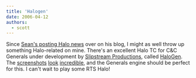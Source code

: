 ```yaml
---
title: 'Halogen'
date: 2006-04-12
authors:
  - scott
---
```


Since [Sean's posting Halo news](http://nyarlo.net/boggle/2006/04/10/orion/) over on his blog, I might as well throw up something Halo-related on mine. There's an excellent Halo TC for C&C Generals under development by [Slipstream Productions](http://slipstreamproductions.net/), called [HaloGen](http://halogen.slipstreamproductions.net/). The [screenshots](http://halogen.slipstreamproductions.net/post_images/scorpioncharge.jpg) [look](http://halogen.slipstreamproductions.net/post_images/firefight.jpg) [incredible](http://halogen.slipstreamproductions.net/post_images/chaoticbattle.jpg), and the Generals engine should be perfect for this. I can't wait to play some RTS Halo!
